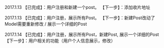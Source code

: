 2017.1.13
【已完成】：用户注册和新建一个post。
【下一步】：添加收片地址

2017.1.13
【已完成】：用户注册，展示所有Post。
【下一步】：新建Post改动了Model需要重新修改 / 展示一个详细的Post

2017.1.14
【已完成】：用户注册，展示所有Post，新建Post, 展示一个详细的Post
【下一步】：用户相关的功能（用户个人信息展示，修改）